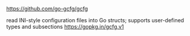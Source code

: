 https://github.com/go-gcfg/gcfg

read INI-style configuration files into Go structs; supports user-defined types and subsections https://gopkg.in/gcfg.v1
